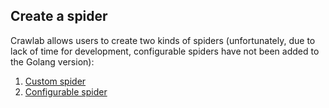 ## Create a spider

Crawlab allows users to create two kinds of spiders (unfortunately, due to lack of time for development, configurable spiders have not been added to the Golang version):
1. [Custom spider](CustomizedSpider.md)
2. [Configurable spider](ConfigurableSpider.md)
